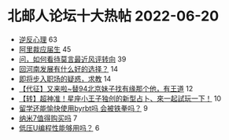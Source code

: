 # 北邮人论坛十大热帖 2022-06-20

- [逆反心理](https://bbs.byr.cn/article/Picture/3324259) 63
- [阿里裁应届生](https://bbs.byr.cn/article/Job/2166571) 45
- [问，如何看待莫言最近风评转向](https://bbs.byr.cn/article/Talking/6353064) 39
- [回河南发展有什么好的选择？](https://bbs.byr.cn/article/Henan/390648) 14
- [即将步入职场的疑惑，求教](https://bbs.byr.cn/article/WorkLife/1187512) 14
- [【代征】又来啦~替94北京妹子找有缘那个他，有王道](https://bbs.byr.cn/article/Friends/2026068) 12
- [【转】超神准！星座小王子独创的新型占卜、來一起試玩一下！](https://bbs.byr.cn/article/Constellations/326533) 10
- [留学还能愉快使用byrbt吗 会被铁拳吗？](https://bbs.byr.cn/article/GoAbroad/386840) 9
- [纳米7值得购买吗](https://bbs.byr.cn/article/Badminton/162056) 7
- [低压U编程性能够用吗？](https://bbs.byr.cn/article/Notebook/183224) 6


